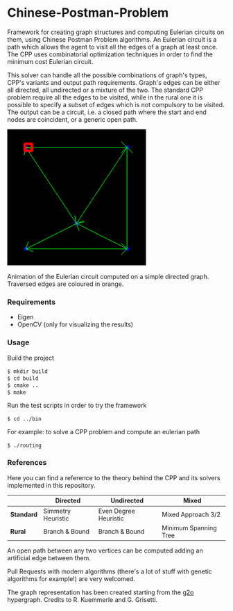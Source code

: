 # Chinese-Postman-Problem
Framework for creating graph structures and computing Eulerian circuits on them, using Chinese Postman Problem algorithms.
An Eulerian circuit is a path which allows the agent to visit all the edges of a graph at least once.
The CPP uses combinatorial optimization techniques in order to find the minimum cost Eulerian circuit.

This solver can handle all the possible combinations of graph's types, CPP's variants and output path requirements. 
Graph's edges can be either all directed, all undirected or a mixture of the two.
The standard CPP problem require all the edges to be visited, while in the rural one it is possible to specify a subset of edges which is not compulsory to be visited.
The output can be a circuit, i.e. a closed path where the start and end nodes are coincident, or a generic open path.

![eulerian circuit animation](https://github.com/alsora/chinese-postman-problem/blob/master/routing.gif)

Animation of the Eulerian circuit computed on a simple directed graph.
Traversed edges are coloured in orange.

### Requirements

 - Eigen
 - OpenCV (only for visualizing the results)



 ### Usage

 Build the project

    $ mkdir build
    $ cd build
    $ cmake ..
    $ make 



Run the test scripts in order to try the framework

    $ cd ../bin

For example: to solve a CPP problem and compute an eulerian path
     
    $ ./routing

 
### References

Here you can find a reference to the theory behind the CPP and its solvers implemented in this repository.

|   | Directed | Undirected | Mixed |
| ------------- | ------------- | ------------- |------------- |
| **Standard**  | Simmetry Heuristic | Even Degree Heuristic | Mixed Approach 3/2|
| **Rural**  | Branch & Bound  | Branch & Bound | Minimum Spanning Tree|

An open path between any two vertices can be computed adding an artificial edge between them.

Pull Requests with modern algorithms (there's a lot of stuff with genetic algorithms for example!) are very welcomed.


The graph representation has been created starting from the [g2o](https://github.com/RainerKuemmerle/g2o) hypergraph. Credits to R. Kuemmerle and G. Grisetti.

